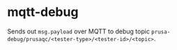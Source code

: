 # mqtt-debug
Sends out `msg.payload` over MQTT to debug topic
`prusa-debug/prusaqc/<tester-type>/<tester-id>/<topic>`.
